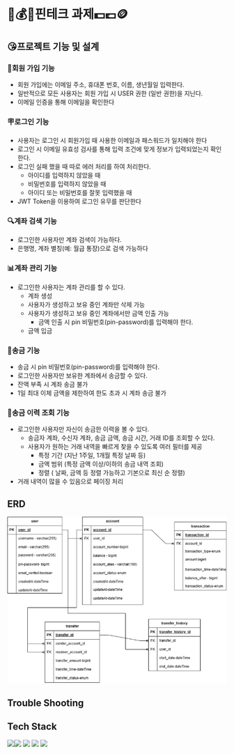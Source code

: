 # 💸💰💴핀테크 과제💵💷🪙

## 😘프로젝트 기능 및 설계

### 👥회원 가입 기능
  - 회원 가입에는 이메일 주소, 휴대폰 번호, 이름, 생년월일 입력한다.
  - 일반적으로 모든 사용자는 회원 가입 시 USER 권한 (일반 권한)을 지닌다.
  - 이메일 인증을 통해 이메일을 확인한다

### 🪧로그인 기능
- 사용자는 로그인 시 회원가입 때 사용한 이메일과 패스워드가 일치해야 한다
- 로그인 시 이메일 유효성 검사를 통해 입력 조건에 맞게 정보가 입력되었는지 확인한다.
- 로그인 실패 했을 때 따로 에러 처리를 하여 처리한다.
    - 아이디를 입력하지 않았을 때
    - 비밀번호를 입력하지 않았을 때
    - 아이디 또는 비밀번호를 잘못 입력했을 때
- JWT Token을 이용하여 로그인 유무를 판단한다
  
### 🔍계좌 검색 기능
- 로그인한 사용자만 계좌 검색이 가능하다.
- 은행명, 계좌 별칭(예: 월급 통장)으로 검색 가능하다

### 📊계좌 관리 기능
- 로그인한 사용자는 계좌 관리를 할 수 있다.
  - 계좌 생성
  - 사용자가 생성하고 보유 중인 계좌만 삭제 가능
  - 사용자가 생성하고 보유 중인 계좌에서만 금액 인출 가능
    - 금액 인출 시 pin 비밀번호(pin-password)를 입력해야 한다.  
  - 금액 입금

### 💸송금 기능
  - 송금 시 pin 비밀번호(pin-password)를 입력해야 한다.
  - 로그인한 사용자만 보유한 계좌에서 송금할 수 있다.
  - 잔액 부족 시 계좌 송금 불가
  - 1일 최대 이체 금액을 제한하여 한도 초과 시 계좌 송금 불가
### 📝송금 이력 조회 기능
  - 로그인한 사용자만 자신이 송금한 이력을 볼 수 있다.
    - 송금자 계좌, 수신자 계좌, 송금 금액, 송금 시간, 거래 ID를 조회할 수 있다.
    - 사용자가 원하는 거래 내역을 빠르게 찾을 수 있도록 여러 필터를 제공
      - 특정 기간 (지난 1주일, 1개월 특정 날짜 등)
      - 금액 범위 (특정 금액 이상/이하의 송금 내역 조회)
      - 정렬 ( 날짜, 금액 등 정렬 가능하고 기본으로 최신 순 정렬)
  - 거래 내역이 많을 수 있음으로 페이징 처리

## ERD
![ERD Diagram](https://github.com/mingang211/ZB-fintech/blob/main/src/ZB-fintech.drawio.png)

## Trouble Shooting


## Tech Stack

<img src="https://img.shields.io/badge/java-007396?style=for-the-badge&logo=java&logoColor=white"><img src="https://img.shields.io/badge/springboot-6DB33F?style=for-the-badge&logo=springboot&logoColor=white">
<img src="https://img.shields.io/badge/MySQL-4479A1?style=for-the-badge&logo=MySQL&logoColor=white">
<img src="https://img.shields.io/badge/git-F05032?style=for-the-badge&logo=git&logoColor=white">
<img src="https://img.shields.io/badge/github-181717?style=for-the-badge&logo=github&logoColor=white">
